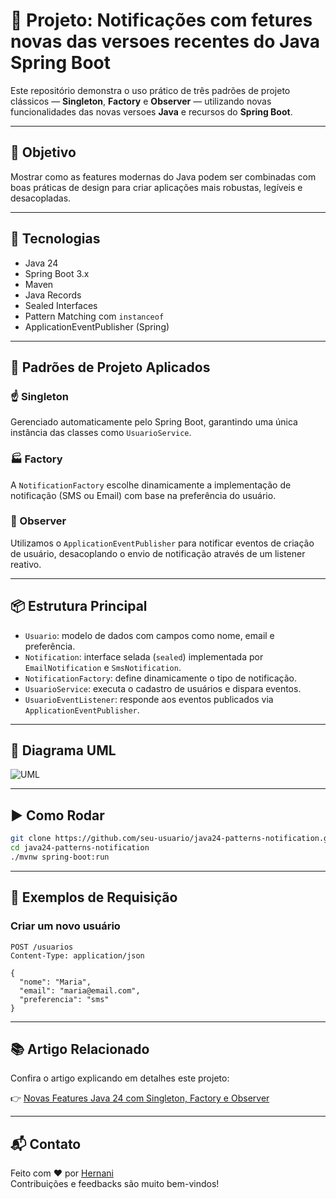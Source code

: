 # 🔔 Projeto: Notificações com fetures novas das versoes recentes do Java Spring Boot

Este repositório demonstra o uso prático de três padrões de projeto clássicos — **Singleton**, **Factory** e **Observer** — utilizando novas funcionalidades das novas versoes **Java** e recursos do **Spring Boot**.

---

## 📌 Objetivo

Mostrar como as features modernas do Java podem ser combinadas com boas práticas de design para criar aplicações mais robustas, legíveis e desacopladas.

---

## 🧱 Tecnologias

- Java 24
- Spring Boot 3.x
- Maven
- Java Records
- Sealed Interfaces
- Pattern Matching com `instanceof`
- ApplicationEventPublisher (Spring)

---

## 🧠 Padrões de Projeto Aplicados

### ☝️ Singleton
Gerenciado automaticamente pelo Spring Boot, garantindo uma única instância das classes como `UsuarioService`.

### 🏭 Factory
A `NotificationFactory` escolhe dinamicamente a implementação de notificação (SMS ou Email) com base na preferência do usuário.

### 👀 Observer
Utilizamos o `ApplicationEventPublisher` para notificar eventos de criação de usuário, desacoplando o envio de notificação através de um listener reativo.

---

## 📦 Estrutura Principal

- `Usuario`: modelo de dados com campos como nome, email e preferência.
- `Notification`: interface selada (`sealed`) implementada por `EmailNotification` e `SmsNotification`.
- `NotificationFactory`: define dinamicamente o tipo de notificação.
- `UsuarioService`: executa o cadastro de usuários e dispara eventos.
- `UsuarioEventListener`: responde aos eventos publicados via `ApplicationEventPublisher`.

---

## 🧩 Diagrama UML

![UML](./uml_diagram_atualizado.png)

---

## ▶️ Como Rodar

```bash
git clone https://github.com/seu-usuario/java24-patterns-notification.git
cd java24-patterns-notification
./mvnw spring-boot:run
```

---

## 🔬 Exemplos de Requisição

### Criar um novo usuário

```http
POST /usuarios
Content-Type: application/json

{
  "nome": "Maria",
  "email": "maria@email.com",
  "preferencia": "sms"
}
```

---

## 📚 Artigo Relacionado

Confira o artigo explicando em detalhes este projeto:

👉 [Novas Features Java 24 com Singleton, Factory e Observer](https://dev.to/2020nani/novas-features-java-24-com-singleton-factory-e-observer-3c7f)

---

## 📬 Contato

Feito com ❤️ por [Hernani](https://github.com/2020nani)  
Contribuições e feedbacks são muito bem-vindos!
